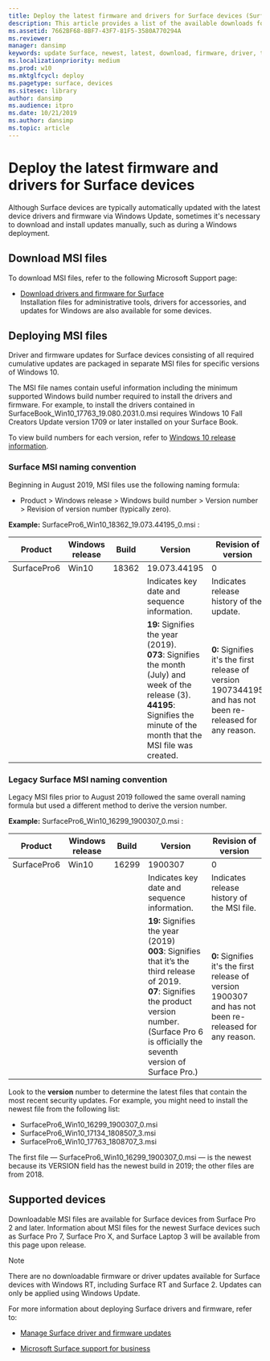```yaml
---
title: Deploy the latest firmware and drivers for Surface devices (Surface)
description: This article provides a list of the available downloads for Surface devices and links to download the drivers and firmware for your device.
ms.assetid: 7662BF68-8BF7-43F7-81F5-3580A770294A
ms.reviewer: 
manager: dansimp
keywords: update Surface, newest, latest, download, firmware, driver, tablet, hardware, device
ms.localizationpriority: medium
ms.prod: w10
ms.mktglfcycl: deploy
ms.pagetype: surface, devices
ms.sitesec: library
author: dansimp
ms.audience: itpro
ms.date: 10/21/2019
ms.author: dansimp
ms.topic: article
---
```


# Deploy the latest firmware and drivers for Surface devices
Although Surface devices are typically automatically updated with the latest device drivers and firmware via Windows Update, sometimes it's necessary to download and install updates manually, such as during a Windows deployment. 

## Download MSI files
To download MSI files, refer to the following Microsoft Support page:
 
- [Download drivers and firmware for Surface](https://support.microsoft.com/help/4023482/surface-download-drivers-and-firmware-for-surface)<br>
Installation files for administrative tools, drivers for accessories, and updates for Windows are also available for some devices.

## Deploying MSI files
Driver and firmware updates for Surface devices consisting of all required cumulative updates are packaged in separate MSI files for specific versions of Windows 10.

The MSI file names contain useful information including the minimum supported Windows build number required to install the drivers and firmware. For example, to install the drivers contained in SurfaceBook_Win10_17763_19.080.2031.0.msi requires Windows 10 Fall Creators Update version 1709 or later installed on your Surface Book.

To view build numbers for each version, refer to [Windows 10 release information](https://docs.microsoft.com/windows/windows-10/release-information).

### Surface MSI naming convention
Beginning in August 2019, MSI files use the following naming formula:

- Product > Windows release > Windows build number > Version number >  Revision of version number (typically zero).

**Example:**
SurfacePro6_Win10_18362_19.073.44195_0.msi :

| Product     | Windows release | Build | Version |  Revision of version |
| --- | --- | --- | --- | --- |
| SurfacePro6 | Win10  | 18362  | 19.073.44195 | 0  |
|       |      |       | Indicates key date and sequence information.  | Indicates release history of the update.   |
|      |        |     | **19:** Signifies the year (2019).<br>**073**: Signifies the month (July) and week of the release (3).  <br>**44195**: Signifies the minute of the month that the MSI file was created. |**0:**  Signifies it's the first release of version 1907344195 and has not been re-released for any reason. |

### Legacy Surface MSI naming convention
Legacy MSI files prior to August 2019 followed the same overall naming formula but used a different method to derive the version number.  

**Example:**
SurfacePro6_Win10_16299_1900307_0.msi :

| Product     | Windows release | Build | Version |  Revision of version |
| --- | --- | --- | --- | --- |
| SurfacePro6 | Win10  | 16299  | 1900307 | 0  |
|       |      |       | Indicates key date and sequence information.  | Indicates release history of the MSI file.   |
|      |        |     | **19:** Signifies the year (2019)<br>**003**: Signifies that it’s the third release of 2019.<br>**07**: Signifies the product version number. (Surface Pro 6 is officially the seventh version of Surface Pro.) | **0:** Signifies it's the first release of version 1900307 and has not been re-released for any reason. |

Look to the **version** number to determine the latest files that contain the most recent security updates.  For example, you might need to install the newest file from the following list:


- SurfacePro6_Win10_16299_1900307_0.msi
- SurfacePro6_Win10_17134_1808507_3.msi
- SurfacePro6_Win10_17763_1808707_3.msi

The first file —  SurfacePro6_Win10_16299_1900307_0.msi  —  is the newest because its VERSION field has the newest build in 2019; the other files are from 2018.

## Supported devices
Downloadable MSI files are available for Surface devices from Surface Pro 2 and later. Information about MSI files for the newest Surface devices such as Surface Pro 7, Surface Pro X, and Surface Laptop 3 will be available from this page upon release. 

>[!NOTE]
>There are no downloadable firmware or driver updates available for Surface devices with Windows RT, including Surface RT and Surface 2. Updates can only be applied using Windows Update.

For more information about deploying Surface drivers and firmware, refer to:

- [Manage Surface driver and firmware updates](https://docs.microsoft.com/surface/manage-surface-pro-3-firmware-updates)

- [Microsoft Surface support for business](https://www.microsoft.com/surface/support/business)
